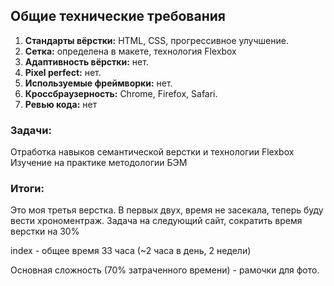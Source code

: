 
## Общие технические требования
1. **Стандарты вёрстки:** HTML, CSS, прогрессивное улучшение.
 1. **Сетка:** определена в макете, технология Flexbox
1. **Адаптивность вёрстки:** нет.
1. **Pixel perfect:** нет.
1. **Используемые фреймворки:** нет.
1. **Кроссбраузерность:** Chrome, Firefox, Safari.
1. **Ревью кода:** нет

### Задачи: ###
Отработка навыков семантической верстки и технологии Flexbox
Изучение на практике методологии БЭМ


### Итоги: ###
Это моя третья верстка. В первых двух, время не засекала, теперь буду вести хрономентраж.
Задача на следующий сайт, сократить время верстки на 30%

index - общее время 33 часа (~2 часа в день, 2 недели)

Основная сложность (70% затраченного времени) - рамочки для фото.
